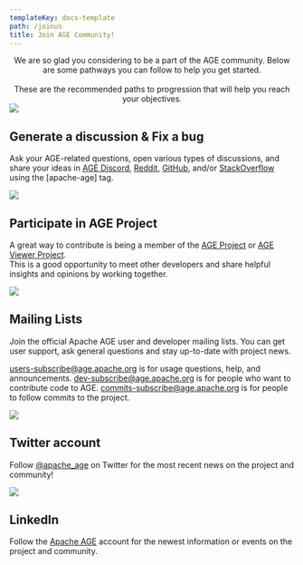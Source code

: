 ```yaml
---
templateKey: docs-template
path: /joinus
title: Join AGE Community!
---
```


<div class="subTitle" style="text-align:center;">
  We are so glad you considering to be a part of the AGE community. Below are some pathways you can follow to help you get started.
  <br><br>
  These are the recommended paths to progression that will help you reach your objectives. 
</div>
<div class="JoinUsAGE">

<div>
  <img src="/img/icon-Large-raddit.png"/>
</div>

<div>

## Generate a discussion & Fix a bug

Ask your AGE-related questions, open various types of discussions, and share your ideas in <a href="https://discord.com/invite/NMsBs9X8Ss/">AGE Discord</a>, <a href="https://www.reddit.com/r/apacheage/">Reddit</a>, <a href="https://github.com/apache/age">GitHub</a>, and/or <a href="https://stackoverflow.com">StackOverflow</a> using the [apache-age] tag.

</div>

<div>
  <img src="/img/icon-Large-GitHub.png"/>
</div>

<div>

## Participate in AGE Project

A great way to contribute is being a member of the <a href="https://github.com/apache/age/projects?type=new">AGE Project</a> or <a href="https://github.com/apache/age-viewer/projects?query=is%3Aopen">AGE Viewer Project</a>.
<br>
This is a good opportunity to meet other developers and share helpful insights and opinions by working together.

</div>

<div>
  <img src="/img/icon-Large-Mail.png"/>
</div>

<div>

## Mailing Lists

Join the official Apache AGE user and developer mailing lists. You can get user support, ask general questions and stay up-to-date with project news.

<a href="users-subscribe@age.apache.org">users-subscribe@age.apache.org</a> is for usage questions, help, and announcements.
<a href="dev-subscribe@age.apache.org">dev-subscribe@age.apache.org</a> is for people who want to contribute code to AGE.
<a href="commits-subscribe@age.apache.org">commits-subscribe@age.apache.org</a> is for people to follow commits to the project.

</div>

<div>
  <img src="/img/icon-Large-Twitter.png"/>
</div>

<div>

## Twitter account

Follow <a href="https://twitter.com/apache_age?s=20&t=7Hu8Txk4vjvuEp-ryakacg">@apache_age</a> on Twitter for the most recent news on the project and community!

</div>

<div>
<img src="/img/icon-Large-linkedin.png"/>
</div>

<div>

## LinkedIn

Follow the <a href="https://www.linkedin.com/showcase/apache-age/?viewAsMember=true">Apache AGE</a> account for the newest information or events on the project and community.

</div>

</div>
